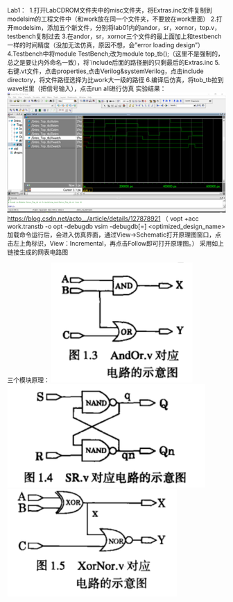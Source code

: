  
Lab1：
![]()
1.打开LabCDROM文件夹中的misc文件夹，将Extras.inc文件复制到modelsim的工程文件中（和work放在同一个文件夹，不要放在work里面）
2.打开modelsim，添加五个新文件，分别将lab01内的andor，sr，xornor，top.v，testbench复制过去
3.在andor，sr，xornor三个文件的最上面加上和testbench一样的时间精度（没加无法仿真，原因不想，会”error loading design”）
4.Testbench中将module TestBench;改为module top_tb();（这里不是强制的，总之是要让内外命名一致），将`include后面的路径删的只剩最后的Extras.inc
5.右键.vt文件，点击properties,点击Verilog&systemVerilog，点击include directory，将文件路径选择为比work大一级的路径
6.编译后仿真，将tob_tb拉到wave栏里（把信号输入），点击run all进行仿真
实验结果：
 ![](https://github.com/lizejia2361/-/blob/main/Lab1/%E5%AE%9E%E9%AA%8C%E7%BB%93%E6%9E%9C.png)
https://blog.csdn.net/acto__/article/details/127878921
（  vopt +acc work.transtb -o opt -debugdb
vsim -debugdb[=<dbname>] <optimized_design_name>
加载命令运行后，会进入仿真界面，通过View->Schematic打开原理图窗口，点击左上角标识，View：Incremental，再点击Follow即可打开原理图。）
采用如上链接生成的网表电路图
![]()
![]()
![]()

 
 
三个模块原理：
![](https://github.com/lizejia2361/-/blob/main/Lab1/andor.png)
![](https://github.com/lizejia2361/-/blob/main/Lab1/sr.png)
![](https://github.com/lizejia2361/-/blob/main/Lab1/xor.png)

